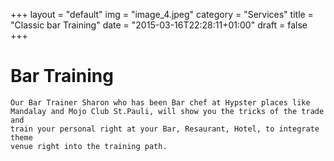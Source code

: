 +++
layout = "default"
img = "image_4.jpeg"
category = "Services"
title = "Classic bar Training"
date = "2015-03-16T22:28:11+01:00"
draft = false
+++

# Bar Training

    Our Bar Trainer Sharon who has been Bar chef at Hypster places like
    Mandalay and Mojo Club St.Pauli, will show you the tricks of the trade and
    train your personal right at your Bar, Resaurant, Hotel, to integrate  theme
    venue right into the training path.



